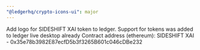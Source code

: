 ```yaml
---
"@ledgerhq/crypto-icons-ui": major
---
```


Add logo for SIDESHIFT XAI token to ledger. Support for tokens was added to ledger live desktop already
Contract address (ethereum):
SIDESHIFT XAI - 0x35e78b3982E87ecfD5b3f3265B601c046cDBe232

